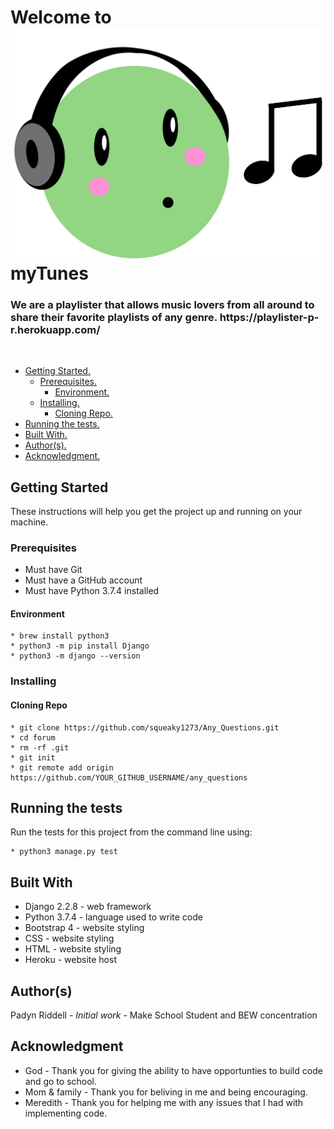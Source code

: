 <!-- # Playlister
https://github.com/squeaky1273/Playlister/blob/master/proposal.md
<br> -->
# Welcome to ![51x39,20%](https://raw.githubusercontent.com/squeaky1273/Playlister/master/playlist/static/playlist/logo.png) myTunes 
<h3>We are a playlister that allows music lovers from all around to share their favorite playlists of any genre. https://playlister-p-r.herokuapp.com/ </h3>
<br>

* [ Getting Started. ](#start)
    * [ Prerequisites. ](#pre)
        * [ Environment. ](#env)
    * [ Installing. ](#install)
        * [ Cloning Repo. ](#clone)
* [ Running the tests. ](#test)
* [ Built With. ](#built)
* [ Author(s). ](#author(s))
* [ Acknowledgment. ](#credit)

<a name="start"></a>
## Getting Started

These instructions will help you get the project up and running on your machine.

<a name="pre"></a>
<h3>Prerequisites</h3>

* Must have Git
* Must have a GitHub account
* Must have Python 3.7.4 installed

<a name="env"></a>
<h4>Environment</h4>

    * brew install python3
    * python3 -m pip install Django
    * python3 -m django --version

<a name="install"></a>
<h3>Installing</h3>

<a name="clone"></a>
<h4>Cloning Repo</h4>

    * git clone https://github.com/squeaky1273/Any_Questions.git
    * cd forum
    * rm -rf .git
    * git init
    * git remote add origin https://github.com/YOUR_GITHUB_USERNAME/any_questions

<a name="test"></a>
## Running the tests

Run the tests for this project from the command line using:

    * python3 manage.py test

<a name="built"></a>
## Built With

* Django 2.2.8 - web framework
* Python 3.7.4 - language used to write code
* Bootstrap 4 - website styling
* CSS -  website styling
* HTML - website styling
* Heroku - website host

<a name="author(s)"></a>
## Author(s)

Padyn Riddell - <i>Initial work</i> - Make School Student and BEW concentration

<a name="credit"></a>
## Acknowledgment

* God - Thank you for giving the ability to have opportunties to build code and go to school.
* Mom & family - Thank you for beliving in me and being encouraging.
* Meredith - Thank you for helping me with any issues that I had with implementing code.
 